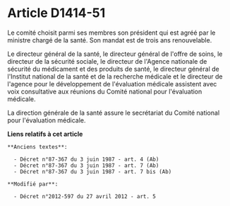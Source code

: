 # Article D1414-51

Le comité choisit parmi ses membres son président qui est agréé par le ministre chargé de la santé. Son mandat est de trois
ans renouvelable. 

Le directeur général de la santé, le directeur général de l'offre de soins, le directeur de la sécurité sociale, le directeur
de l'Agence nationale de sécurité du médicament et des produits de santé, le directeur général de l'Institut national de la
santé et de la recherche médicale et le directeur de l'agence pour le développement de l'évaluation médicale assistent avec
voix consultative aux réunions du Comité national pour l'évaluation médicale. 

La direction générale de la santé assure le secrétariat du Comité national pour l'évaluation médicale.

**Liens relatifs à cet article**

	**Anciens textes**:

	  - Décret n°87-367 du 3 juin 1987 - art. 4 (Ab)
	  - Décret n°87-367 du 3 juin 1987 - art. 7 (Ab)
	  - Décret n°87-367 du 3 juin 1987 - art. 7 bis (Ab)

	**Modifié par**:

	  - Décret n°2012-597 du 27 avril 2012 - art. 5
